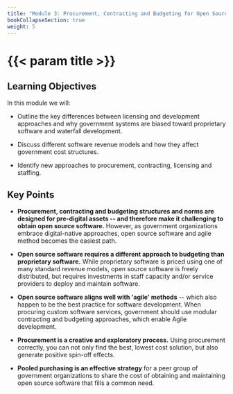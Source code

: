 ```yaml
---
title: "Module 3: Procurement, Contracting and Budgeting for Open Source Software"
bookCollapseSection: true
weight: 5
---
```


# {{< param title >}}

## Learning Objectives

In this module we will:

- Outline the key differences between licensing and development approaches and why government systems are biased toward proprietary software and waterfall development.

- Discuss different software revenue models and how they affect government cost structures.

- Identify new approaches to procurement, contracting, licensing and staffing.

## Key Points

- **Procurement, contracting and budgeting structures and norms are designed for pre-digital assets -- and therefore make it challenging to obtain open source software.** However, as government organizations embrace digital-native approaches, open source software and agile method becomes the easiest path.

- **Open source software requires a different approach to budgeting than proprietary software.** While proprietary software is priced using one of many standard revenue models, open source software is freely distributed, but requires investments in staff capacity and/or service providers to deploy and maintain software.

- **Open source software aligns well with 'agile' methods** -- which also happen to be the best practice for software development. When procuring custom software services, government should use modular contracting and budgeting approaches, which enable Agile development.

- **Procurement is a creative and exploratory process.** Using procurement correctly, you can not only find the best, lowest cost solution, but also generate positive spin-off effects.

- **Pooled purchasing is an effective strategy** for a peer group of government organizations to share the cost of obtaining and maintaining open source software that fills a common need.
